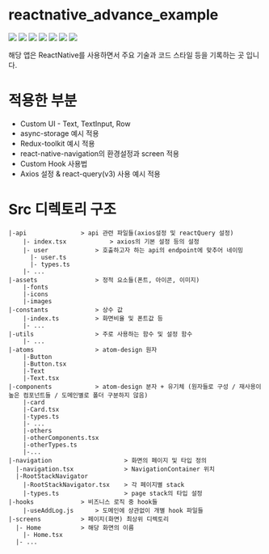 # reactnative_advance_example

<img src="https://img.shields.io/badge/React-61DAFB?style=flat-square&logo=React&logoColor=black"/> <img src="https://img.shields.io/badge/React Native-61DAFB?style=flat-square&logo=React&logoColor=black"/> <img src="https://img.shields.io/badge/JavaScript-F7DF1E?style=flat-square&logo=javascript&logoColor=black"/> <img src="https://img.shields.io/badge/Typescript-3178C6?style=flat-square&logo=Typescript&logoColor=white"/> <img src="https://img.shields.io/badge/Android-3DDC84?style=flat-square&logo=android&logoColor=white"/> <img src="https://img.shields.io/badge/Xcode-147EFB?style=flat-square&logo=Xcode&logoColor=white"/> <img src="https://img.shields.io/badge/Atom-66595C?style=flat-square&logo=Atom&logoColor=white"/>

해당 앱은 ReactNative를 사용하면서 주요 기술과 코드 스타일 등을 기록하는 곳 입니다.

# 적용한 부분
- Custom UI - Text, TextInput, Row 
- async-storage 예시 적용
- Redux-toolkit 예시 적용
- react-native-navigation의 환경설정과 screen 적용
- Custom Hook 사용법
- Axios 설정 & react-query(v3) 사용 예시 적용

# Src 디렉토리 구조

```
|-api 				> api 관련 파일들(axios설정 및 reactQuery 설정)
	|- index.tsx			> axios의 기본 설정 등의 설정
	|- user				> 호출하고자 하는 api의 endpoint에 맞추어 네이밍
	  |- user.ts
	  |- types.ts
	|- ...
|-assets				> 정적 요소들(폰트, 아이콘, 이미지)
	|-fonts
	|-icons
	|-images
|-constants				> 상수 값
	|-index.ts			> 화면비율 및 폰트값 등
  	|- ...
|-utils					> 주로 사용하는 함수 및 설정 함수
	|- ...
|-atoms					> atom-design 원자
	|-Button
    |-Button.tsx
	|-Text
  	|-Text.tsx
|-components			> atom-design 분자 + 유기체 (원자들로 구성 / 재사용이 높은 컴포넌트들 / 도메인별로 폴더 구분하지 않음)
	|-card
  	|-Card.tsx
  	|-types.ts
  	|- ...
	|-others
  	|-otherComponents.tsx
   	|-otherTypes.ts
  	|-...
|-navigation                    > 화면의 페이지 및 타입 정의
  |-navigation.tsx              > NavigationContainer 위치
  |-RootStackNavigator
    |-RootStackNavigator.tsx    > 각 페이지별 stack
    |-types.ts                  > page stack의 타입 설정
|-hooks				> 비즈니스 로직 중 hook들
	|-useAddLog.js		> 도메인에 상관없이 개별 hook 파일들
|-screens			> 페이지(화면) 최상위 디렉토리
  |- Home			> 해당 화면의 이름
    |- Home.tsx
  |- ...
```
